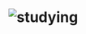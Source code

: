 # ![studying](https://www.shecodes.io/assets/stickers/studying-f63ab67bd58a22f903188cb2d6a9be84bffe2e1ed8fd3f33dde3b1291a23a310.gif)
